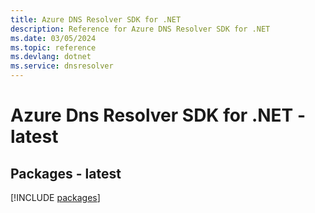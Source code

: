 ```yaml
---
title: Azure DNS Resolver SDK for .NET
description: Reference for Azure DNS Resolver SDK for .NET
ms.date: 03/05/2024
ms.topic: reference
ms.devlang: dotnet
ms.service: dnsresolver
---
```

# Azure Dns Resolver SDK for .NET - latest
## Packages - latest
[!INCLUDE [packages](dns-resolver-index.md)]